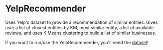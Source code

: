 # YelpRecommender
Uses Yelp's dataset to provide a recommendation of similar entities. Gives user a list of closest entities by KM, most similar entity, a list of available reviews, and uses K Means clustering to build a list of similar businesses.

If you want to run/use the YelpRecommender, you'll need the <a href="https://www.yelp.com/dataset" target="_blank">dataset</a>!
